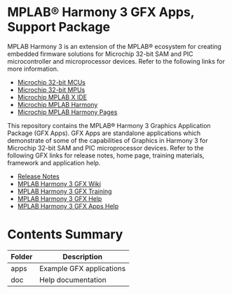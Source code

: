 # MPLAB® Harmony 3 GFX Apps, Support Package

MPLAB Harmony 3 is an extension of the MPLAB® ecosystem for creating
embedded firmware solutions for Microchip 32-bit SAM and PIC microcontroller
and microprocessor devices.  Refer to the following links for more information.
 - [Microchip 32-bit MCUs](https://www.microchip.com/design-centers/32-bit)
 - [Microchip 32-bit MPUs](https://www.microchip.com/design-centers/32-bit-mpus)
 - [Microchip MPLAB X IDE](https://www.microchip.com/mplab/mplab-x-ide)
 - [Microchip MPLAB Harmony](https://www.microchip.com/mplab/mplab-harmony)
 - [Microchip MPLAB Harmony Pages](https://microchip-mplab-harmony.github.io/)

This repository contains the MPLAB® Harmony 3 Graphics Application Package (GFX Apps). GFX Apps are standalone applications which demonstrate of some of the capabilities of Graphics in Harmony 3 for Microchip 32-bit SAM and PIC microprocessor devices.  Refer to
the following GFX links for release notes, home page, training materials, framework and application help.
 - [Release Notes](./release_notes.md)
 - [MPLAB Harmony 3 GFX Wiki](https://github.com/Microchip-MPLAB-Harmony/gfx/wiki)
 - [MPLAB Harmony 3 GFX Training](https://www.youtube.com/playlist?list=PL9B4edd-p2ag5xsIIHhja-caKYY7AKPxe)
 - [MPLAB Harmony 3 GFX Help](https://microchip-mplab-harmony.github.io/gfx)
 - [MPLAB Harmony 3 GFX Apps Help](https://microchip-mplab-harmony.github.io/gfx_apps)

# Contents Summary

| Folder     | Description                                  |
|------------|----------------------------------------------|
| apps       | Example GFX applications |
| doc        | Help documentation                   |

